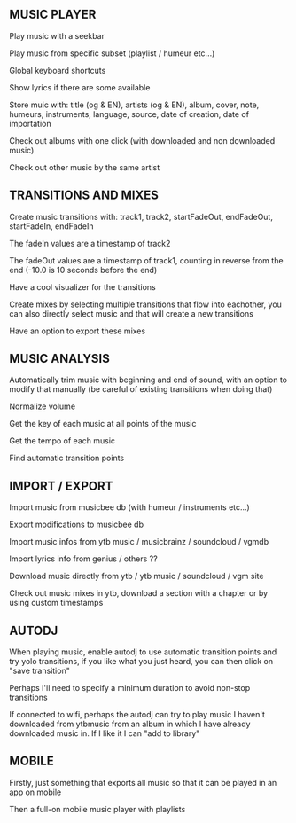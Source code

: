 ## MUSIC PLAYER

Play music with a seekbar

Play music from specific subset (playlist / humeur etc...)

Global keyboard shortcuts

Show lyrics if there are some available

Store muic with: title (og & EN), artists (og & EN), album, cover, note, humeurs, instruments, language, source, date of creation, date of importation

Check out albums with one click (with downloaded and non downloaded music)

Check out other music by the same artist

## TRANSITIONS AND MIXES

Create music transitions with: track1, track2, startFadeOut, endFadeOut, startFadeIn, endFadeIn

The fadeIn values are a timestamp of track2

The fadeOut values are a timestamp of track1, counting in reverse from the end (-10.0 is 10 seconds before the end)

Have a cool visualizer for the transitions

Create mixes by selecting multiple transitions that flow into eachother, you can also directly select music and that will create a new transitions

Have an option to export these mixes

## MUSIC ANALYSIS

Automatically trim music with beginning and end of sound, with an option to modify that manually (be careful of existing transitions when doing that)

Normalize volume

Get the key of each music at all points of the music

Get the tempo of each music

Find automatic transition points

## IMPORT / EXPORT

Import music from musicbee db (with humeur / instruments etc...)

Export modifications to musicbee db

Import music infos from ytb music / musicbrainz / soundcloud / vgmdb

Import lyrics info from genius / others ??

Download music directly from ytb / ytb music / soundcloud / vgm site

Check out music mixes in ytb, download a section with a chapter or by using custom timestamps

## AUTODJ

When playing music, enable autodj to use automatic transition points and try yolo transitions, if you like what you just heard, you can then click on "save transition"

Perhaps I'll need to specify a minimum duration to avoid non-stop transitions

If connected to wifi, perhaps the autodj can try to play music I haven't downloaded from ytbmusic from an album in which I have already downloaded music in. If I like it I can "add to library"

## MOBILE

Firstly, just something that exports all music so that it can be played in an app on mobile

Then a full-on mobile music player with playlists
